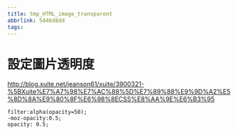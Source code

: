 ```yaml
---
title: tmp_HTML_image_transparent
abbrlink: 5446d8dd
tags:
---
```

設定圖片透明度
===
http://blog.xuite.net/jeanson61/xuite/3900321-%5BXuite%E7%A7%98%E7%AC%88%5D%E7%89%88%E9%9D%A2%E5%8D%8A%E9%80%8F%E6%98%8ECSS%E8%AA%9E%E6%B3%95

```
filter:alpha(opacity=50);
-moz-opacity:0.5;
opacity: 0.5;
```